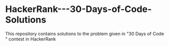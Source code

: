 # HackerRank---30-Days-of-Code-Solutions
This repository contains solutions to the problem given in "30 Days of Code " contest in HackerRank

